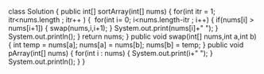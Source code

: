 class Solution {
public int[] sortArray(int[] nums) {
for(int itr = 1; itr<nums.length ; itr++ )
{
​
for(int i= 0; i<nums.length-itr ; i++)
{
if(nums[i] > nums[i+1])
{
swap(nums,i,i+1);
}
System.out.print(nums[i]+" ");
}
System.out.println();
}
return nums;
}
public void swap(int[] nums,int a,int b) {
int temp = nums[a];
nums[a] = nums[b];
nums[b] = temp;
}
public void pArray(int[] nums) {
for(int i : nums)
{
System.out.print(i+" ");
}
System.out.println();
}
}